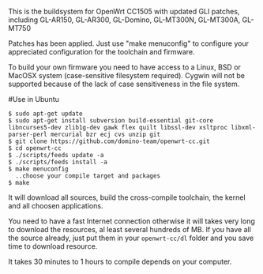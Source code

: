 This is the buildsystem for OpenWrt CC1505 with updated GLI patches,
including GL-AR150, GL-AR300, GL-Domino, GL-MT300N, GL-MT300A, GL-MT750

Patches has been applied. Just use "make menuconfig" to configure your appreciated
configuration for the toolchain and firmware.

To build your own firmware you need to have access to a Linux, BSD or MacOSX system
(case-sensitive filesystem required). Cygwin will not be supported because of
the lack of case sensitiveness in the file system.


#Use in Ubuntu

```
$ sudo apt-get update
$ sudo apt-get install subversion build-essential git-core libncurses5-dev zlib1g-dev gawk flex quilt libssl-dev xsltproc libxml-parser-perl mercurial bzr ecj cvs unzip git
$ git clone https://github.com/domino-team/openwrt-cc.git
$ cd openwrt-cc
$ ./scripts/feeds update -a
$ ./scripts/feeds install -a
$ make menuconfig
  ..choose your compile target and packages
$ make
```

It will download all sources, build the cross-compile toolchain, the kernel and all choosen applications.

You need to have a fast Internet connection otherwise it will takes very long to download the resources, al least several hundreds of MB. If you have all the source already, just put them in your `openwrt-cc/dl` folder and you save time to download resource.

It takes 30 minutes to 1 hours to compile depends on your computer. 
